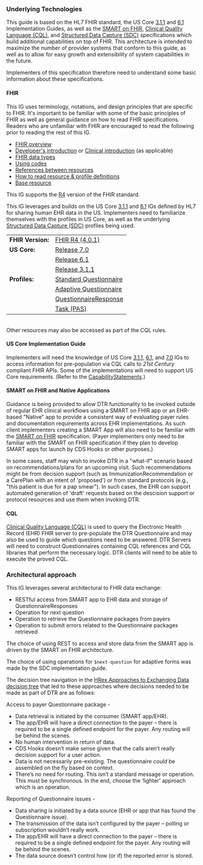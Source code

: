 <link rel="stylesheet" type="text/css" href="formatting.css" />

### Underlying Technologies
This guide is based on the HL7 FHIR standard, the US Core [3.1.1]({{site.data.fhir.ver.uscore3}}) and [6.1]({{site.data.fhir.ver.uscore6}}) Implementation Guides, as well as the [SMART on FHIR](http://hl7.org/fhir/smart-app-launch/index.html), [Clinical Quality Language (CQL)](http://cql.hl7.org/N1/), and [Structured Data Capture (SDC)](http://hl7.org/fhir/uv/sdc/STU3/) specifications which build additional capabilities on top of FHIR. This architecture is intended to maximize the number of provider systems that conform to this guide, as well as to allow for easy growth and extensibility of system capabilities in the future.

Implementers of this specification therefore need to understand some basic information about these specifications.

#### FHIR
This IG uses terminology, notations, and design principles that are specific to FHIR. It's important to be familiar with some of the basic principles of FHIR as well
as general guidance on how to read FHIR specifications. Readers who are unfamiliar with FHIR are encouraged to read the following prior to reading the rest of this IG.

* [FHIR overview]({{site.data.fhir.path}}overview.html)
* [Developer's introduction]({{site.data.fhir.path}}overview-dev.html) or [Clinical introduction]({{site.data.fhir.path}}overview-clinical.html) (as applicable)
* [FHIR data types]({{site.data.fhir.path}}datatypes.html)
* [Using codes]({{site.data.fhir.path}}terminologies.html)
* [References between resources]({{site.data.fhir.path}}references.html)
* [How to read resource & profile definitions]({{site.data.fhir.path}}formats.html)
* [Base resource]({{site.data.fhir.path}}resource.html)

This IG supports the [R4](http://hl7.org/fhir/R4/index.html) version of the FHIR standard.

This IG leverages and builds on the US Core [3.1.1]({{site.data.fhir.ver.uscore3}}) and [6.1]({{site.data.fhir.ver.uscore6}}) IGs defined by HL7 for sharing human EHR data in the US.  Implementers need to familiarize themselves with the profiles in US Core, as well as the underlying [Structured Data Capture (SDC)](https://hl7.org/fhir/uv/sdc/STU3/index.html) profiles being used. 

<table style="border: none;">
  <tr>
    <td style="border: none;"><b>FHIR Version:</b></td>
    <td style="border: none;"><a href="https://hl7.org/fhir/R4/">FHIR R4 (4.0.1)</a></td>
  </tr>
  <tr>
    <td style="border: none;"><b>US Core:</b></td>
    <td style="border: none;"><a href="{{site.data.fhir.ver.uscore7}}">Release 7.0</a></td>
  </tr>
  <tr>
    <td style="border: none;"/>
    <td style="border: none;"><a href="{{site.data.fhir.ver.uscore6}}">Release 6.1</a></td>
  </tr>
  <tr>
    <td style="border: none;"/>
    <td style="border: none;"><a href="{{site.data.fhir.ver.uscore3}}">Release 3.1.1</a></td>
  </tr>
  <tr>
    <td style="border: none;"><b>Profiles:</b></td>
    <td style="border: none;"><a href="StructureDefinition-dtr-std-questionnaire.html">Standard Questionnaire</a></td>
  </tr>
  <tr>
    <td style="border: none;"/>
    <td style="border: none;"><a href="StructureDefinition-dtr-questionnaire-adapt.html">Adaptive Questionnaire</a></td>
  </tr>
  <tr>
    <td style="border: none;"/>
    <td style="border: none;"><a href="StructureDefinition-dtr-questionnaireresponse.html">QuestionnaireResponse</a></td>
  </tr>
  <tr>
    <td style="border: none;"/>
    <td style="border: none;"><a href="https://hl7.org/fhir/us/davinci-pas/StructureDefinition-profile-task.html">Task (PAS)</a></td>
  </tr>
</table>
<br>
Other resources may also be accessed as part of the CQL rules.
  
#### US Core Implementation Guide
Implementers will need the knowledge of US Core [3.1.1]({{site.data.fhir.ver.uscore3}}), [6.1]({{site.data.fhir.ver.uscore6}}), and [7.0]({{site.data.fhir.ver.uscore7}}) IGs to access information for pre-population via CQL calls to *21st Century* compliant FHIR APIs. Some of the implementations will need to support US Core requirements.  (Refer to the [CapabilityStatements](artifacts.html#behavior-capability-statements).)   

#### SMART on FHIR and Native Applications
Guidance is being provided to allow DTR functionality to be invoked outside of regular EHR clinical workflows using a SMART on FHIR app or an EHR-based "Native" app to provide a consistent way of evaluating payer rules and documentation requirements across EHR implementations. As such client implementers creating a SMART App will also need to be familiar with the [SMART on FHIR](http://hl7.org/fhir/smart-app-launch) specification. (Payer implementers only need to be familiar with the SMART on FHIR specification if they plan to develop SMART apps for launch by CDS Hooks or other purposes.)  

In some cases, staff may wish to invoke DTR in a "what-if" scenario based on recommendations/plans for an upcoming visit.  Such recommendations might be from decision support (such as ImmunizationRecommendation or a CarePlan with an intent of 'proposed') or from standard protocols (e.g., "this patient is due for a pap smear").  In such cases, the EHR can support automated generation of 'draft' requests based on the descision support or protocol resources and use them when invoking DTR.

#### CQL 
[Clinical Quality Language (CQL)](http://cql.hl7.org/N1/) is used to query the Electronic Health Record (EHR) FHIR server to pre-populate the DTR Questionnaire and may also be used to guide which questions need to be answered.  DTR Servers will need to construct Questionnaires containing CQL references and CQL libraries that perform the necessary logic.  DTR clients will need to be able to execute the proved CQL.

### Architectural approach
This IG leverages several architectural to FHIR data exchange:
* RESTful access from SMART app to EHR data and storage of QuestionnaireResponses
* Operation for next question
* Operation to retrieve the Questionnaire packages from payers
* Operation to submit errors related to the Questionnaire packages retrieved
  
The choice of using REST to access and store data from the SMART app is driven by the SMART on FHIR architecture.
  
The choice of using operations for `$next-question` for adaptive forms was made by the SDC implementation guide.
  
The decision tree navigation in the [HRex Approaches to Exchanging Data decision tree](https://hl7.org/fhir/us/davinci-hrex/STU1.1/exchanging.html) that led to these approaches where decisions needed to be made as part of DTR are as follows:  

Access to payer Questionnaire package -
* Data retrieval is initiated by the consumer (SMART app/EHR).
* The app/EHR will have a direct connection to the payer – there is required to be a single defined endpoint for the payer.  Any routing will be behind the scenes.
* No human intervention in return of data.
* CDS Hooks doesn’t make sense given that the calls aren’t really decision support for a user action.
* Data is not necessarily pre-existing.  The questionnaire *could* be assembled on the fly based on context.
* There’s no need for routing. This isn’t a standard message or operation. This must be synchronous.  In the end, choose the ‘lighter’ approach which is an operation.
  
Reporting of Questionnaire issues - 
* Data sharing is initiated by a data source (EHR or app that has found the Questionnaire issue).
* The transmission of the data isn’t configured by the payer – polling or subscription wouldn’t really work.
* The app/EHR will have a direct connection to the payer – there is required to be a single defined endpoint for the payer.  Any routing will be behind the scenes.
* The data source doesn’t control how (or if) the reported error is stored.

